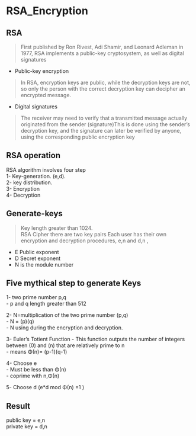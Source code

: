 RSA_Encryption
==========

RSA
-----

> First published by Ron Rivest, Adi Shamir, and Leonard Adleman in 1977, RSA implements a public-key cryptosystem, as well as digital signatures

 * Public-key encryption     
> In RSA, encryption keys are public, while the decryption keys are not, so only the person with the correct decryption key can decipher an encrypted message.

* Digital signatures                          

> The receiver may need to verify that a transmitted message actually originated from the sender (signature)This is done using the sender’s decryption key, and the signature can later be verified by anyone, using the corresponding public encryption key

RSA operation
-----
RSA algorithm involves four step    
1- Key-generation. (e,d).   
2- key distribution.    
3- Encryption     
4- Decryption   

Generate-keys 
-----
> Key length greater than 1024.   
> RSA Cipher there are two key pairs
> Each user has their own encryption and decryption procedures, e,n and d,n ,
  - E Public exponent  
  - D Secret exponent  
  - N is the module number  

Five mythical step to generate Keys 
-----
              
  1-  two prime number p,q                      
         - p and q length greater than 512               
      
  2-  N=multiplication of the two prime number (p,q)                      
         - N = (p)(q)                  
         - N using during the encryption and decryption.                   
      
  3-  Euler’s Totient Function 
      -  This function outputs the number of integers between (0) and (n) that are relatively prime to n                                                                           
      -  means  Φ(n)= (p-1)(q-1)                                                             
      
  4-  Choose e                                      
      - Must be less than Φ(n)                 
      - coprime with n,Φ(n)            
      
  5- Choose d  (e*d mod Φ(n) =1 )                         
  
  Result
  ----
  public key = e,n    
  private key = d,n 
